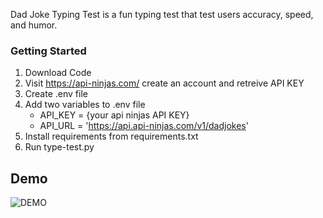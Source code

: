 Dad Joke Typing Test is a fun typing test that test users accuracy, speed, and humor.

### Getting Started
1. Download Code
2. Visit https://api-ninjas.com/ create an account and retreive API KEY
3. Create .env file
4. Add two variables to .env file
    - API_KEY = {your api ninjas API KEY}
    - API_URL = 'https://api.api-ninjas.com/v1/dadjokes'
5. Install requirements from requirements.txt
6. Run type-test.py

## Demo
![DEMO]()
